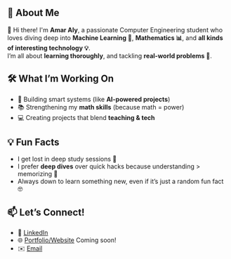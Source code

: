 ## 🚀 About Me  
👋 Hi there! I'm **Amar Aly**, a passionate Computer Engineering student who loves diving deep into **Machine Learning 🤖**, **Mathematics 📊**, and **all kinds of interesting technology 💡**.  
I’m all about **learning thoroughly**, and tackling **real-world problems 📁**.  

## 🛠️ What I’m Working On  
- 🤯 Building smart systems (like **AI-powered projects**)  
- 📚 Strengthening my **math skills** (because math = power)  
- 💻 Creating projects that blend **teaching & tech**  

## 💡 Fun Facts  
- I get lost in deep study sessions 🧠
- I prefer **deep dives** over quick hacks because understanding > memorizing 🚀
- Always down to learn something new, even if it’s just a random fun fact 🤓  

## 📫 Let’s Connect!  
- 💼 [LinkedIn](https://www.linkedin.com/in/amar-yasser-fayad/)  
- 🌐 [Portfolio/Website](#) Coming soon!  
- ✉️ [Email](mailto:amaraly304@gmail.com)  
